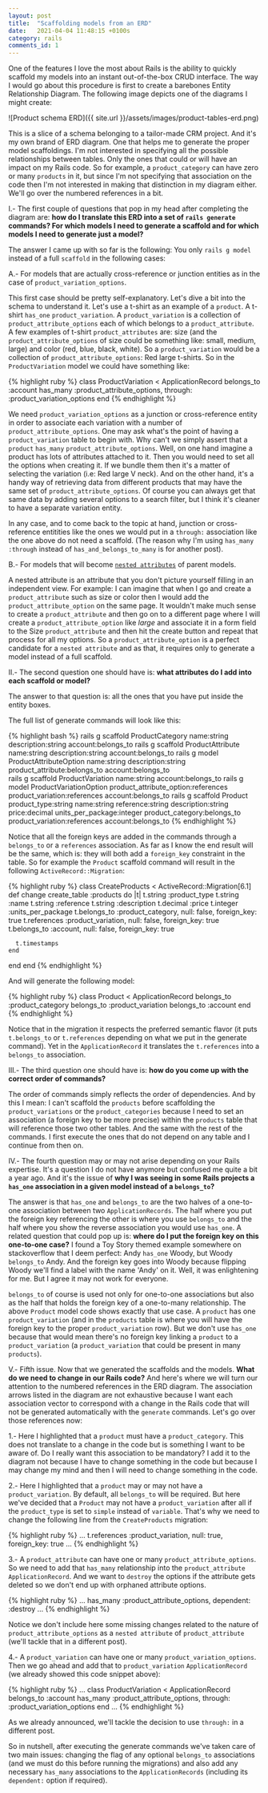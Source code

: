 ```yaml
---
layout: post
title:  "Scaffolding models from an ERD"
date:   2021-04-04 11:48:15 +0100s
category: rails
comments_id: 1
---
```

One of the features I love the most about Rails is the ability to quickly scaffold my models into an instant out-of-the-box CRUD interface. The way I would go about this procedure is first to create a barebones Entity Relationship Diagram. The following image depicts one of the diagrams I might create:  

![Product schema ERD]({{ site.url }}/assets/images/product-tables-erd.png)

This is a slice of a schema belonging to a tailor-made CRM project. And it's my own brand of ERD diagram. One that helps me to generate the proper model scaffoldings. I'm not interested in specifying all the possible relationships between tables. Only the ones that could or will have an impact on my Rails code. So for example, a `product_category` can have zero or many `products` in it, but since I'm not specifying that association on the code then I'm not interested in making that distinction in my diagram either. We'll go over the numbered references in a bit.

I.- The first couple of questions that pop in my head after completing the diagram are: **how do I translate this ERD into a set of `rails generate` commands? For which models I need to generate a scaffold and for which models I need to generate just a model?**

The answer I came up with so far is the following: You only `rails g model` instead of a full `scaffold` in the following cases:  

A.- For models that are actually cross-reference or junction entities as in the case of `product_variation_options`. 

This first case should be pretty self-explanatory. Let's dive a bit into the schema to understand it. Let's use a t-shirt as an example of a `product`. A t-shirt `has_one` `product_variation`. A `product_variation` is a collection of `product_attribute_options` each of which belongs to a `product_attribute`. A few examples of t-shirt `product_attributes` are: size (and the `product_attribute_options` of size could be something like: small, medium, large) and color (red, blue, black, white). So a `product_variation` would be a collection of `product_attribute_options`: Red large t-shirts. So in the `ProductVariation` model we could have something like:  

{% highlight ruby %}
class ProductVariation < ApplicationRecord
  belongs_to :account
  has_many :product_attribute_options, through: :product_variation_options
end
{% endhighlight %}

We need `product_variation_options` as a junction or cross-reference entity in order to associate each variation with a number of `product_attribute_options`. One may ask what's the point of having a `product_variation` table to begin with. Why can't we simply assert that a `product` `has_many` `product_attribute_options`. Well, on one hand imagine a product has lots of attributes attached to it. Then you would need to set all the options when creating it. If we bundle them then it's a matter of selecting the variation (i.e: Red large V neck). And on the other hand, it's a handy way of retrieving data from different products that may have the same set of `product_attribute_options`. Of course you can always get that same data by adding several options to a search filter, but I think it's cleaner to have a separate variation entity.

In any case, and to come back to the topic at hand, junction or cross-reference entitities like the ones we would put in a `through:` association like the one above do not need a scaffold. (The reason why I'm using `has_many :through` instead of `has_and_belongs_to_many` is for another post).

B.- For models that will become [`nested attributes`][nested-attributes] of parent models. 

A nested attribute is an attribute that you don't picture yourself filling in an independent view. For example: I can imagine that when I go and create a `product_attribute` such as size or color then I would add the `product_attribute_option` on the same page. It wouldn't make much sense to create a `product_attribute` and then go on to a different page where I will create a `product_attribute_option` like *large* and associate it in a form field to the Size `product_attribute` and then hit the create button and repeat that process for all my options. So a `product_attribute_option` is a perfect candidate for a `nested attribute` and as that, it requires only to generate a model instead of a full scaffold.

II.- The second question one should have is: **what attributes do I add into each scaffold or model?** 

The answer to that question is: all the ones that you have put inside the entity boxes.

The full list of generate commands will look like this:

{% highlight bash %}
rails g scaffold ProductCategory name:string description:string account:belongs_to
rails g scaffold ProductAttribute name:string description:string account:belongs_to
rails g model ProductAttributeOption name:string description:string product_attribute:belongs_to account:belongs_to  
rails g scaffold ProductVariation name:string account:belongs_to
rails g model ProductVariationOption product_attribute_option:references product_variation:references account:belongs_to
rails g scaffold Product product_type:string name:string reference:string description:string price:decimal units_per_package:integer product_category:belongs_to product_variation:references account:belongs_to
{% endhighlight %}  

Notice that all the foreign keys are added in the commands through a `belongs_to` or a `references` association. As far as I know the end result will be the same, which is: they will both add a `foreign_key` constraint in the table. So for example the `Product` scaffold command will result in the following `ActiveRecord::Migration`:

{% highlight ruby %}
class CreateProducts < ActiveRecord::Migration[6.1]
  def change
    create_table :products do |t|
      t.string :product_type
      t.string :name
      t.string :reference
      t.string :description
      t.decimal :price
      t.integer :units_per_package
      t.belongs_to :product_category, null: false, foreign_key: true
      t.references :product_variation, null: false, foreign_key: true
      t.belongs_to :account, null: false, foreign_key: true

      t.timestamps
    end
  end
end
{% endhighlight %}

And will generate the following model:

{% highlight ruby %}
class Product < ApplicationRecord
  belongs_to :product_category
  belongs_to :product_variation
  belongs_to :account
end
{% endhighlight %}

Notice that in the migration it respects the preferred semantic flavor (it puts `t.belongs_to` or `t.references` depending on what we put in the generate command). Yet in the `ApplicationRecord` it translates the `t.references` into a `belongs_to` association.

III.- The third question one should have is: **how do you come up with the correct order of commands?**

The order of commands simply reflects the order of dependencies. And by this I mean: I can't scaffold the `products` before scaffolding the `product_variations` or the `product_categories` because I need to set an association (a foreign key to be more precise) within the `products` table that will reference those two other tables. And the same with the rest of the commands. I first execute the ones that do not depend on any table and I continue from then on.

IV.- The fourth question may or may not arise depending on your Rails expertise. It's a question I do not have anymore but confused me quite a bit a year ago. And it's the issue of **why I was seeing in some Rails projects a `has_one` association in a given model instead of a `belongs_to`?** 

The answer is that `has_one` and `belongs_to` are the two halves of a one-to-one association between two `ApplicationRecords`. The half where you put the foreign key referencing the other is where you use `belongs_to` and the half where you show the reverse association you would use `has_one`. A related question that could pop up is: **where do I put the foreign key on this one-to-one case?** I found a Toy Story themed example somewhere on stackoverflow that I deem perfect: Andy `has_one` Woody, but Woody `belongs_to` Andy. And the foreign key goes into Woody because flipping Woody we'll find a label with the name 'Andy' on it. Well, it was enlightening for me. But I agree it may not work for everyone.

`belongs_to` of course is used not only for one-to-one associations but also as the half that holds the foreign key of a one-to-many relationship. The above `Product` model code shows exactly that use case. A `product` has one `product_variation` (and in the `products` table is where you will have the foreign key to the proper `product_variation` row). But we don't use `has_one` because that would mean there's no foreign key linking a `product` to a `product_variation` (a `product_variation` that could be present in many `products`). 

V.- Fifth issue. Now that we generated the scaffolds and the models. **What do we need to change in our Rails code?**
And here's where we will turn our attention to the numbered references in the ERD diagram. The association arrows listed in the diagram are not exhaustive because I want each association vector to correspond with a change in the Rails code that will not be generated automatically with the `generate` commands. Let's go over those references now:

1.- Here I highlighted that a `product` must have a `product_category`. This does not translate to a change in the code but is something I want to be aware of. Do I really want this association to be mandatory? I add it to the diagram not because I have to change something in the code but because I may change my mind and then I will need to change something in the code.

2.- Here I highlighted that a `product` may or may not have a `product_variation`. By default, all `belongs_to` will be required. But here we've decided that a `Product` may not have a `product_variation` after all if the `product_type` is set to `simple` instead of `variable`. That's why we need to change the following line from the `CreateProducts` migration:

{% highlight ruby %}
...
t.references :product_variation, null: true, foreign_key: true
...
{% endhighlight %}

3.- A `product_attribute` can have one or many `product_attribute_options`.  So we need to add that `has_many` relationship into the `product_attribute` `ApplicationRecord`. And we want to `destroy` the options if the attribute gets deleted so we don't end up with orphaned attribute options.

{% highlight ruby %}
...
has_many :product_attribute_options, dependent: :destroy
...
{% endhighlight %}

Notice we don't include here some missing changes related to the nature of `product_attribute_options` as a `nested attribute` of `product_attribute` (we'll tackle that in a different post).

4.- A `product_variation` can have one or many `product_variation_options`. Then we go ahead and add that to `product_variation` `ApplicationRecord` (we already showed this code snippet above):

{% highlight ruby %}
...
class ProductVariation < ApplicationRecord
  belongs_to :account
  has_many :product_attribute_options, through: :product_variation_options
end
...
{% endhighlight %}

As we already announced, we'll tackle the decision to use `through:` in a different post.

So in nutshell, after executing the generate commands we've taken care of two main issues: changing the flag of any optional `belongs_to` associations (and we must do this before running the migrations) and also add any necessary `has_many` associations to the `ApplicationRecords` (including its `dependent:` option if required).

[nested-attributes]: https://api.rubyonrails.org/v6.1.3.1/classes/ActiveRecord/NestedAttributes/ClassMethods.html